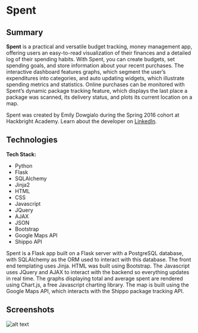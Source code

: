 # Spent

## Summary

**Spent** is a practical and versatile budget tracking, money management app, offering users an easy-to-read visualization of their finances and a detailed log of their spending habits. With Spent, you can create budgets, set spending goals, and store information about your recent purchases. The interactive dashboard features graphs, which segment the user’s expenditures into categories, and auto updating widgets, which illustrate spending metrics and statistics. Online purchases can be monitored with Spent’s dynamic package tracking feature, which displays the last place a package was scanned, its delivery status, and plots its current location on a map.

Spent was created by Emily Dowgialo during the Spring 2016 cohort at Hackbright Academy. Learn about the developer on [LinkedIn](https://www.linkedin.com/in/emilydowgialo).

## Technologies

**Tech Stack:** 

- Python
- Flask
- SQLAlchemy
- Jinja2
- HTML
- CSS
- Javascript
- JQuery
- AJAX
- JSON
- Bootstrap
- Google Maps API
- Shippo API

Spent is a Flask app built on a Flask server with a PostgreSQL database, with SQLAlchemy as the ORM used to interact with this database. The front end templating uses Jinja. HTML was built using Bootstrap. The Javascript uses JQuery and AJAX to interact with the backend so everything updates in real time. The graphs displaying total and average spent are rendered using Chart.js, a free Javascript charting library. The map is built using the Google Maps API, which interacts with the Shippo package tracking API.

## Screenshots

![alt text](https://github.com/emilydowgialo/Spent/blob/master/static/spent-login-screenshot.png "Spent Login")
